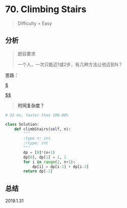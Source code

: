 # 70. Climbing Stairs
> Difficulty = Easy

## 分析

> 题目要求
> 
> 一个人，一次只能迈1或2步，有几种方法让他迈到N？

思路：

[$](https://blog.csdn.net/fuxuemingzhu/article/details/51290778)

[$$](https://github.com/apachecn/awesome-algorithm/blob/master/docs/Leetcode_Solutions/Python/070._Climbing_Stairs.md)

> **时间复杂度？**

```python
# 32 ms, faster than 100.00%

class Solution:
    def climbStairs(self, n):
        """
        :type n: int
        :rtype: int
        """   
        dp = [0]*(n+1)
        dp[0], dp[1] = 1, 1
        for i in range(2, n+1):
            dp[i] = dp[i-1] + dp[i-2]
        return dp[-1]
```

## 总结


2019.1.31